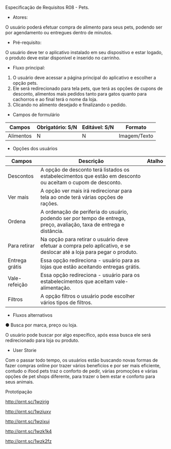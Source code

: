 ﻿
Especificação de Requisitos R08 - Pets.

- Atores:

O usuário poderá efetuar compra de alimento para seus pets,  podendo ser por agendamento ou entregues dentro de minutos.

- Pré-requisito:

O usuário deve ter o aplicativo instalado em seu dispositivo e estar logado, o produto deve estar disponível e inserido no carrinho.

- Fluxo principal:
1. O usuário deve acessar a página principal do aplicativo e escolher a opção pets.
1. Ele será redirecionado para tela pets, que terá as opções de cupons de desconto, alimentos mais pedidos tanto para gatos quanto para cachorros e ao final terá o nome da loja.
1. Clicando no alimento desejado e finalizando o pedido.
- Campos de formulário



|Campos|Obrigatório: S/N|Editável: S/N|Formato|
| - | - | - | - |
|Alimentos|N|N|Imagem/Texto|
- Opções dos usuários



|Campos|Descrição|Atalho|
| - | - | - |
|Descontos|A opção de desconto terá listados os estabelecimentos que estão em desconto ou aceitam o cupom de desconto.||
|Ver mais|A opção ver mais irá redirecionar para tela ao onde terá várias opções de rações.||
|Ordena|A ordenação de periferia do usuário, podendo ser por tempo de entrega, preço, avaliação, taxa de entrega e distância.||
|Para retirar|Na opção para retirar o usuário deve efetuar a compra pelo aplicativo, e se deslocar até a loja para pegar o produto.||
|Entrega grátis|Essa opção redireciona - usuário para as lojas que estão aceitando entregas grátis.||
|Vale-refeição|Essa opção redireciona - usuário para os estabelecimentos que aceitam vale-alimentação.||
|Filtros|A opção filtros o usuário pode escolher vários tipos de filtros.||
- Fluxos alternativos

● Busca por marca, preço ou loja.

O usuário pode buscar por algo específico, após essa busca ele será redirecionado para loja ou produto.

- User Storie

Com o passar todo tempo, os usuários estão buscando novas formas de fazer compras online por trazer vários benefícios e por ser mais eficiente, contudo o ifood pets traz o conforto de pedir, várias promoções e várias opções de pet shops diferente, para trazer o bem estar e conforto para seus animais.

Prototipação

http://prnt.sc/1wzjrig

http://prnt.sc/1wzjuxv

http://prnt.sc/1wzjxuj

http://prnt.sc/1wzk1k4

http://prnt.sc/1wzk2fz


